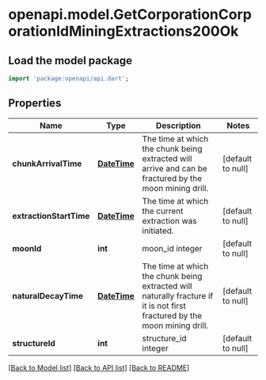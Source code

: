 # openapi.model.GetCorporationCorporationIdMiningExtractions200Ok

## Load the model package
```dart
import 'package:openapi/api.dart';
```

## Properties
Name | Type | Description | Notes
------------ | ------------- | ------------- | -------------
**chunkArrivalTime** | [**DateTime**](DateTime.md) | The time at which the chunk being extracted will arrive and can be fractured by the moon mining drill.  | [default to null]
**extractionStartTime** | [**DateTime**](DateTime.md) | The time at which the current extraction was initiated.  | [default to null]
**moonId** | **int** | moon_id integer | [default to null]
**naturalDecayTime** | [**DateTime**](DateTime.md) | The time at which the chunk being extracted will naturally fracture if it is not first fractured by the moon mining drill.  | [default to null]
**structureId** | **int** | structure_id integer | [default to null]

[[Back to Model list]](../README.md#documentation-for-models) [[Back to API list]](../README.md#documentation-for-api-endpoints) [[Back to README]](../README.md)


